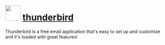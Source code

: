 ﻿# <img src="https://cdn.jsdelivr.net/gh/ITS-Unibas/chocolatey-automatic-packages/icons/thunderbird.png" width="48" height="48"/> [thunderbird](https://chocolatey.org/packages/thunderbird)


Thunderbird is a free email application that's easy to set up and customize  and it's loaded with great features!